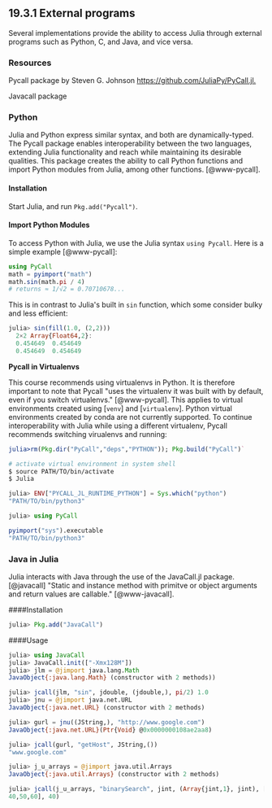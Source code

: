 
## 19.3.1 External programs

Several implementations provide the ability to access Julia through external programs such as Python, C, and Java, and vice versa.

### Resources

Pycall package by Steven G. Johnson <https://github.com/JuliaPy/PyCall.jl.>

Javacall package

### Python

Julia and Python express similar syntax, and both are dynamically-typed. The Pycall package  enables interoperability between the two languages, extending Julia functionality and reach while maintaining its desirable qualities. This package creates the ability to call Python functions and import Python modules from Julia, among other functions. [@www-pycall].

#### Installation

Start Julia, and run `Pkg.add("Pycall")`.

#### Import Python Modules

To access Python with Julia, we use the Julia syntax ```using Pycall```. Here is a simple example [@www-pycall]:

```julia
using PyCall
math = pyimport("math")
math.sin(math.pi / 4) 
# returns ≈ 1/√2 = 0.70710678...
```


This is in contrast to Julia's built in	`sin` function, which some consider bulky and less efficient:

```julia
julia> sin(fill(1.0, (2,2)))
  2×2 Array{Float64,2}:
  0.454649  0.454649
  0.454649  0.454649
```

**Pycall in Virtualenvs**

This course recommends using virtualenvs in Python. It is therefore important to note that Pycall "uses the virtualenv it was built with by default, even if you switch virtualenvs." [@www-pycall]. This applies to virtual environments created using [`venv`] and [`virtualenv`]. Python virtual environments created by conda are not currently supported. To continue interoperability with Julia while using a different virtualenv, Pycall recommends switching virualenvs and running:

```julia
julia>rm(Pkg.dir("PyCall","deps","PYTHON")); Pkg.build("PyCall")`
```

```bash
# activate virtual environment in system shell
$ source PATH/TO/bin/activate  
$ Julia
```

```julia
julia> ENV["PYCALL_JL_RUNTIME_PYTHON"] = Sys.which("python")
"PATH/TO/bin/python3"

julia> using PyCall

pyimport("sys").executable
"PATH/TO/bin/python3"
```


### Java in Julia
Julia interacts with Java through the use of the JavaCall.jl package.
[@javacall] "Static and instance method with primitve or object arguments and return values are callable." [@www-javacall].

####Installation

```julia
julia> Pkg.add("JavaCall")
```

####Usage

```julia
julia> using JavaCall
julia> JavaCall.init(["-Xmx128M"])
julia> jlm = @jimport java.lang.Math
JavaObject{:java.lang.Math} (constructor with 2 methods))

julia> jcall(jlm, "sin", jdouble, (jdouble,), pi/2) 1.0
julia> jnu = @jimport java.net.URL
JavaObject{:java.net.URL} (constructor with 2 methods)

julia> gurl = jnu((JString,), "http://www.google.com")
JavaObject{:java.net.URL}(Ptr{Void} @0x0000000108ae2aa8)

julia> jcall(gurl, "getHost", JString,())
"www.google.com"

julia> j_u_arrays = @jimport java.util.Arrays
JavaObject{:java.util.Arrays} (constructor with 2 methods)

julia> jcall(j_u_arrays, "binarySearch", jint, (Array{jint,1}, jint), [10,20,30,
40,50,60], 40)